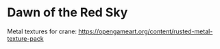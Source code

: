 # Dawn of the Red Sky

Metal textures for crane: https://opengameart.org/content/rusted-metal-texture-pack
 

